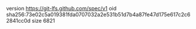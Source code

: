 version https://git-lfs.github.com/spec/v1
oid sha256:73e02c5a019381fda0707032a2e531b51d7b4a87fe47d175e617c2c62841cc0d
size 6821
